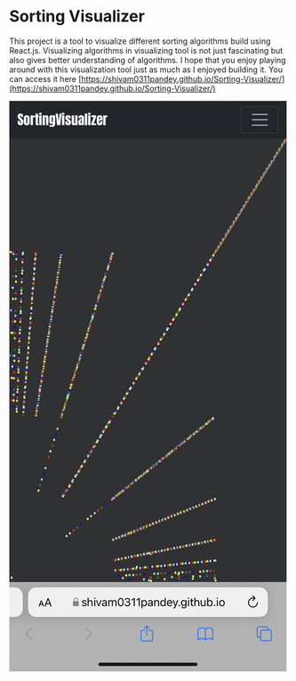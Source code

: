 # Sorting Visualizer

This project is a tool to visualize different sorting algorithms build using React.js. Visualizing algorithms in visualizing tool is not just fascinating but also gives better understanding of algorithms. I hope that you enjoy playing around with this visualization tool just as much as I enjoyed building it. You can access it here [https://shivam0311pandey.github.io/Sorting-Visualizer/](https://shivam0311pandey.github.io/Sorting-Visualizer/)

![Image of webapp in iOS](https://github.com/Shivam0311Pandey/Sorting-Visualizer/blob/master/public/SortingVisualizer.png)
